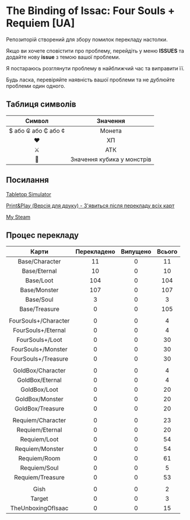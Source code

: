 # The Binding of Issac: Four Souls + Requiem [UA]

Репозиторій створений для збору помилок перекладу настолки.

Якщо ви хочете сповістити про проблему, перейдіть у меню **ISSUES** та додайте нову **issue** з темою вашої проблеми.

Я постараюсь розглянути проблему в найближчий час та виправити її.

Будь ласка, перевіряйте наявність вашої проблеми та не дублюйте проблеми один одного.

## Таблиця символів

|        Символ       |          Значення          |
|:-------------------:|:--------------------------:|
| $ або ₢ або ₵ або ¢ |           Монета           |
|          ♥          |             ХП             |
|          ⚔          |             АТК            |
|          🎲          | Значення кубика у монстрів |

## Поcилання

[Tabletop Simulator](https://steamcommunity.com/sharedfiles/filedetails/?id=2895261974)

[Print&Play (Версія для друку) - З'явиться після перекладу всіх карт](#)

[My Steam](https://steamcommunity.com/id/H1ghError/)

## Процес перекладу

|         Карти        | Перекладено | Випущено | Всього |
|:--------------------:|:-----------:|:--------:|:------:|
| Base/Character       |      11     |     0    |   11   |
| Base/Eternal         |      10     |     0    |   10   |
| Base/Loot            |     104     |     0    |   104  |
| Base/Monster         |     107     |     0    |   107  |
| Base/Soul            |      3      |     0    |    3   |
| Base/Treasure        |      0      |     0    |   105  |
|                      |             |          |        |
| FourSouls+/Character |      0      |     0    |    4   |
| FourSouls+/Eternal   |      0      |     0    |    4   |
| FourSouls+/Loot      |      0      |     0    |   30   |
| FourSouls+/Monster   |      0      |     0    |   30   |
| FourSouls+/Treasure  |      0      |     0    |   30   |
|                      |             |          |        |
| GoldBox/Character    |      0      |     0    |    4   |
| GoldBox/Eternal      |      0      |     0    |    4   |
| GoldBox/Loot         |      0      |     0    |   20   |
| GoldBox/Monster      |      0      |     0    |   20   |
| GoldBox/Treasure     |      0      |     0    |   20   |
|                      |             |          |        |
| Requiem/Character    |      0      |     0    |   23   |
| Requiem/Eternal      |      0      |     0    |   20   |
| Requiem/Loot         |      0      |     0    |   54   |
| Requiem/Monster      |      0      |     0    |   54   |
| Requiem/Room         |      0      |     0    |   61   |
| Requiem/Soul         |      0      |     0    |    5   |
| Requiem/Treasure     |      0      |     0    |   53   |
|                      |             |          |        |
| Gish                 |      0      |     0    |    2   |
| Target               |      0      |     0    |    3   |
| TheUnboxingOfIsaac   |      0      |     0    |   15   |
